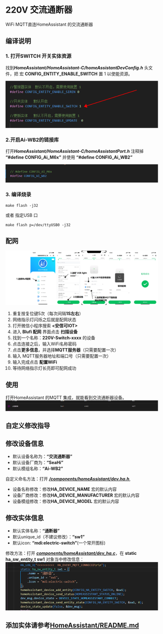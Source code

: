 # 220V 交流通断器

WiFi MQTT直连HomeAssistant 的交流通断器

## 编译说明

### 1. 打开SWITCH 开关实体资源

找到***HomeAssistant/HomeAssistant-C/homeAssistantDevConfig.h*** 头文件，把 宏 **CONFIG_ENTITY_ENABLE_SWITCH** 置 1 以使能资源。

![alt text](./img/image.png)
### 2.开启Ai-WB2的链接库

打开***HomeAssistant/HomeAssistant-C/homeAssistantPort.h*** 注释掉 **“#define CONFIG_Ai_M6x”** 并使用 **“#define CONFIG_Ai_WB2”**

![alt text](./img/image1.png)

### 3. 编译烧录

```
make flash -j32
```
或者 指定USB 口

```
make flash p=/dev/ttyUSB0 -j32
```
## 配网

![配网方法.jpg](./img/配网方法.jpg)

1.  重复按复位键5次（每次间隔**1S左右**）
2. 网络指示灯闪烁之后就是配网状态
3. 打开微信小程序搜索 **<安信可IOT>**
4. 进入 **Blufi 配网** 界面点击 **扫描设备**
5. 找到一个名称：**220V-Switch-xxxx** 的设备
6. 点击连接之后，输入WiFi名称密码
7. 点击**更多信息**，并选择**MQTT服务器**（只需要配置一次）
8. 输入 MQTT服务器地址和端口号（只需要配置一次）
9. 输入完成点击 **配置WiFi**
10. 等待网络指示灯长亮即可配网成功 

## 使用

打开HomeAssistant 的MQTT 集成，就能看到交流通断器设备。
![alt text](./img/image2.png)

## 自定义修改指导

## 修改设备信息

- 默认设备名称为：**“交流通断器”**
- 默认设备厂商为：**“SeaHi”**
- 默认模组名称：**“Ai-WB2”**

自定义命名方法：打开 ***[/components/homeAssistant/dev.ha.h](components/homeAssistant/dev_ha.h)***,

- 设备名称修改：修改**HA_DEVICE_NAME** 宏的默认内容
- 设备厂商修改：修改**HA_DEVICE_MANUFACTURER** 宏的默认内容
- 设备模组修改：修改**HA_DEVICE_MODEL** 宏的默认内容

## 修改实体信息

- 默认实体名称：**“通断器”**
- 默认unique_id（不建议修改）：**“sw1”**
- 默认icon: **“mdi:electric-switch”**(一个常开图标)

修改方法：打开 ***[components/homeAssistant/dev_ha.c](components/homeAssistant/dev_ha.c)***，在 **static ha_sw_entity_t sw1** 对象当中修改信息：
![alt text](./img/image3.png)

## 添加实体请参考[HomeAssistant/README.md](../../HomeAssistant/README.md)